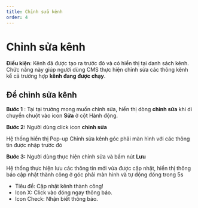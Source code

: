```yaml
---
title: Chỉnh sửa kênh
order: 4
---
```


# Chỉnh sửa kênh
**Điều kiện**: Kênh đã được tạo ra trước đó và có hiển thị tại danh sách kênh. Chức năng này giúp người dùng CMS thực hiện chỉnh sửa các thông kênh kể cả trường hợp **kênh đang được chạy**.

 ## Để chỉnh sửa kênh

 **Bước 1** : Tại tại trường mong muốn chỉnh sửa, hiển thị dòng **chỉnh sửa** khi di chuyển chuột vào icon **Sửa** ở cột Hành động.

 **Bước 2:** Người dùng click icon **chỉnh sửa**

 Hệ thống hiển thị Pop-up Chỉnh sửa kênh góc phải màn hình với các thông tin được nhập trước đó

 **Bước 3:** Người dùng thực hiện chỉnh sửa và bấm nút **Lưu**

 Hệ thống thực hiện lưu các thông tin mới vừa được cập nhật, hiển thị thông báo cập nhật thành công ở góc phải màn hình và tự động đóng trong 5s ![]()

 * Tiêu đề: Cập nhật kênh thành công!
 * Icon X: Click vào đóng ngay thông báo.
 * Icon Check: Nhận biết thông báo.